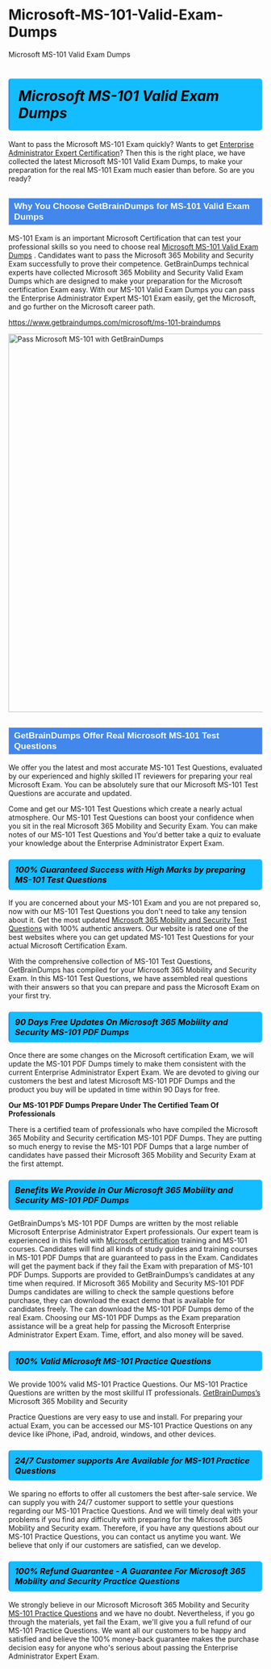 # Microsoft-MS-101-Valid-Exam-Dumps
Microsoft MS-101 Valid Exam Dumps
<h1><strong><span style="display: block; color: #000000; background: #14BDFF; border: 0.5px solid #AED6F1; border-left: 3px solid #3498DB; padding: .6em; border-radius: 6px;">                     <em>Microsoft MS-101 <span class="exam_variation">Valid Exam Dumps</span> </em>                </span></strong>            </h1>                        <p>Want to pass the Microsoft MS-101 Exam quickly? Wants to get <a href="https://www.getbraindumps.com/microsoft/enterprise-administrator-expert-braindumps.html">Enterprise Administrator Expert Certification</a>?  Then this is the right place, we have collected the             latest Microsoft MS-101 <span class="exam_variation">Valid Exam Dumps</span>, to make your preparation for the real MS-101 Exam much easier than before. So are you ready?</p>                        <h2 style="background: #4287ec; border: 1px solid #cccccc; padding: 5px 10px;">                <span style="color: #ffffff;">                    <span style="font-size: 11pt;">                        <span style="line-height: normal;">                            <span style="font-family: Calibri,sans-serif;">                                <strong>                                    <span style="font-size: 13.0pt;">Why You Choose GetBrainDumps for MS-101 <span class="exam_variation">Valid Exam Dumps</span></span>                                </strong>                            </span>                        </span>                    </span>                </span>            </h2>                        <p>MS-101 Exam is an important Microsoft Certification that can test your professional skills so you need to choose real <a href="https://www.getbraindumps.com/microsoft/ms-101-braindumps">Microsoft MS-101 <span class="exam_variation">Valid Exam Dumps</span></a> .             Candidates want to pass the Microsoft 365 Mobility and Security Exam successfully to prove their competence. GetBrainDumps technical experts             have collected Microsoft 365 Mobility and Security <span class="exam_variation">Valid Exam Dumps</span> which are designed to make your preparation for the Microsoft certification Exam easy. With our             MS-101 <span class="exam_variation">Valid Exam Dumps</span> you can pass the Enterprise Administrator Expert MS-101 Exam easily, get the Microsoft, and go further on the Microsoft career path.</p>                        <p><a href="https://www.getbraindumps.com/microsoft/ms-101-braindumps">https://www.getbraindumps.com/microsoft/ms-101-braindumps</a></p>                        <p><a href="https://www.getbraindumps.com/"><img src="https://www.getbraindumps.com/images/get-updated-exam-questions-with-discount-getbraindumps.jpg" class="postImage" alt="Pass Microsoft MS-101 with GetBrainDumps" width="750"></a></p>                            <h2 style="background: #4287ec; border: 1px solid #cccccc; padding: 5px 10px;">                <span style="color: #ffffff;">                    <span style="font-size: 11pt;">                        <span style="line-height: normal;">                            <span style="font-family: Calibri,sans-serif;">                                <strong>                                    <span style="font-size: 13.0pt;">GetBrainDumps Offer Real Microsoft MS-101 <span class="exam_variation2">Test Questions</span></span>                                </strong>                            </span>                        </span>                    </span>                </span>            </h2>                        <p>We offer you the latest and most accurate MS-101 <span class="exam_variation2">Test Questions</span>, evaluated by our experienced and highly skilled IT reviewers for preparing your             real Microsoft Exam. You can be absolutely sure that our Microsoft MS-101 <span class="exam_variation2">Test Questions</span> are accurate and updated.</p>                        <p>Come and get our MS-101 <span class="exam_variation2">Test Questions</span> which create a nearly actual atmosphere. Our MS-101 <span class="exam_variation2">Test Questions</span> can boost your confidence when you sit             in the real Microsoft 365 Mobility and Security Exam. You can make notes of our MS-101 <span class="exam_variation2">Test Questions</span> and You'd better take a quiz to evaluate             your knowledge about the Enterprise Administrator Expert Exam.</p>                        <h3>                <strong>                    <span style="display: block; color: #000000; background: #14BDFF; border: 0.5px solid #AED6F1; border-left: 3px solid #3498DB; padding: .6em; border-radius: 6px;">                        <em>100% Guaranteed Success with High Marks by preparing MS-101 <span class="exam_variation2">Test Questions</span></em>                    </span>                </strong>            </h3>                        <p>If you are concerned about your MS-101 Exam and you are not prepared so, now with our MS-101 <span class="exam_variation2">Test Questions</span> you don't need to take any tension about it.            Get the most updated <a href="https://www.getbraindumps.com/microsoft/ms-101-braindumps">Microsoft 365 Mobility and Security <span class="exam_variation2">Test Questions</span></a> with 100% authentic answers. Our website is rated one of the best websites where you can             get updated MS-101 <span class="exam_variation2">Test Questions</span> for your actual Microsoft Certification Exam.</p>                        <p>With the comprehensive collection of MS-101 <span class="exam_variation2">Test Questions</span>, GetBrainDumps has compiled for your Microsoft 365 Mobility and Security Exam. In this MS-101 <span class="exam_variation2">Test Questions</span>,             we have assembled real questions with their answers so that you can prepare and pass the Microsoft Exam on your first try.</p>                        <h3>                <strong>                    <span style="display: block; color: #000000; background: #14BDFF; border: 0.5px solid #AED6F1; border-left: 3px solid #3498DB; padding: .6em; border-radius: 6px;">                        <em>90 Days Free Updates On Microsoft 365 Mobility and Security MS-101 <span class="exam_variation3">PDF Dumps</span></em>                    </span>                </strong>            </h3>                        <p>Once there are some changes on the Microsoft certification Exam, we will update the MS-101 <span class="exam_variation3">PDF Dumps</span> timely to make them consistent with the current             Enterprise Administrator Expert Exam. We are devoted to giving our customers the best and latest Microsoft MS-101 <span class="exam_variation3">PDF Dumps</span> and the product you buy             will be updated in time within 90 Days for free.</p>                        <p><strong>Our MS-101 <span class="exam_variation3">PDF Dumps</span> Prepare Under The Certified Team Of Professionals</strong></p>                        <p>There is a certified team of professionals who have compiled the Microsoft 365 Mobility and Security certification             MS-101 <span class="exam_variation3">PDF Dumps</span>. They are putting so much energy to revise the MS-101 <span class="exam_variation3">PDF Dumps</span> that a large number of candidates have passed             their Microsoft 365 Mobility and Security Exam  at the first attempt.</p>                        <h3>                <strong>                    <span style="display: block; color: #000000; background: #14BDFF; border: 0.5px solid #AED6F1; border-left: 3px solid #3498DB; padding: .6em; border-radius: 6px;">                        <em>Benefits We Provide In Our Microsoft 365 Mobility and Security MS-101 <span class="exam_variation3">PDF Dumps</span></em>                    </span>                </strong>            </h3>                        <p>GetBrainDumps’s MS-101 <span class="exam_variation3">PDF Dumps</span> are written by the most reliable Microsoft Enterprise Administrator Expert professionals. Our expert team is experienced in             this field with <a href="https://www.getbraindumps.com/microsoft-braindumps.html">Microsoft certification</a> training and MS-101 courses. Candidates will find all kinds of study guides and training courses in             MS-101 <span class="exam_variation3">PDF Dumps</span> that are guaranteed to pass in the Exam. Candidates will get the payment back if they fail the Exam with preparation of             MS-101 <span class="exam_variation3">PDF Dumps</span>. Supports are provided to GetBrainDumps’s candidates at any time when required. If Microsoft 365 Mobility and Security             MS-101 <span class="exam_variation3">PDF Dumps</span> candidates are willing to check the sample questions before purchase, they can download the exact demo that is available             for candidates freely. The can download the MS-101 <span class="exam_variation3">PDF Dumps</span> demo of the real Exam. Choosing our MS-101 <span class="exam_variation3">PDF Dumps</span> as the Exam preparation             assistance will be a great help for passing the Microsoft Enterprise Administrator Expert Exam. Time, effort, and also money will be saved.</p>                        <h3>                <strong>                    <span style="display: block; color: #000000; background: #14BDFF; border: 0.5px solid #AED6F1; border-left: 3px solid #3498DB; padding: .6em; border-radius: 6px;">                        <em>100% Valid Microsoft MS-101 <span class="exam_variation4">Practice Questions</span></em>                    </span>                </strong>            </h3>                        <p>We provide 100% valid MS-101 <span class="exam_variation4">Practice Questions</span>. Our MS-101 <span class="exam_variation4">Practice Questions</span> are written by the most skillful IT professionals. <a href="https://www.getbraindumps.com/">GetBrainDumps’s</a> Microsoft 365 Mobility and Security</p>            <p> <span class="exam_variation4">Practice Questions</span> are very easy to use and install. For preparing your actual Exam, you can be accessed our MS-101 <span class="exam_variation4">Practice Questions</span> on any device like iPhone, iPad, android, windows, and other devices.</p>                        <h3>                <strong>                    <span style="display: block; color: #000000; background: #14BDFF; border: 0.5px solid #AED6F1; border-left: 3px solid #3498DB; padding: .6em; border-radius: 6px;">                        <em>24/7 Customer supports Are Available for MS-101 <span class="exam_variation4">Practice Questions</span></em>                    </span>                </strong>            </h3>                        <p>We sparing no efforts to offer all customers the best after-sale service. We can supply you with 24/7 customer support to settle your             questions regarding our MS-101 <span class="exam_variation4">Practice Questions</span>. And we will timely deal with your problems if you find any difficulty with preparing for the             Microsoft 365 Mobility and Security exam. Therefore, if you have any questions about our MS-101 <span class="exam_variation4">Practice Questions</span>, you can contact us             anytime you want. We believe that only if our customers are satisfied, can we develop.</p>                        <h3>                <strong>                    <span style="display: block; color: #000000; background: #14BDFF; border: 0.5px solid #AED6F1; border-left: 3px solid #3498DB; padding: .6em; border-radius: 6px;">                        <em>100% Refund Guarantee - A Guarantee For Microsoft 365 Mobility and Security <span class="exam_variation4">Practice Questions</span></em>                    </span>                </strong>            </h3>                        <p>We strongly believe in our Microsoft Microsoft 365 Mobility and Security <a href="https://www.getbraindumps.com/microsoft/ms-101-braindumps">MS-101 <span class="exam_variation4">Practice Questions</span></a> and we have no doubt. Nevertheless, if you go through             the materials, yet fail the Exam, we'll give you a full refund of our MS-101 <span class="exam_variation4">Practice Questions</span>. We want all our customers to be happy and satisfied and             believe the 100% money-back guarantee makes the purchase decision easy for anyone who's serious about passing the Enterprise Administrator Expert Exam.</p>                    
